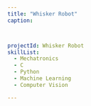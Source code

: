 ```yaml
---
title: "Whisker Robot"
caption: 



projectId: Whisker Robot
skillList:
  - Mechatronics
  - C
  - Python
  - Machine Learning
  - Computer Vision

---
```

